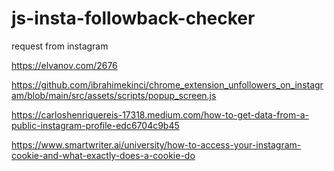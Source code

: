 # js-insta-followback-checker
request from instagram



https://elvanov.com/2676

https://github.com/ibrahimekinci/chrome_extension_unfollowers_on_instagram/blob/main/src/assets/scripts/popup_screen.js

https://carloshenriquereis-17318.medium.com/how-to-get-data-from-a-public-instagram-profile-edc6704c9b45

https://www.smartwriter.ai/university/how-to-access-your-instagram-cookie-and-what-exactly-does-a-cookie-do
